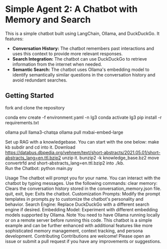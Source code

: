 # Simple Agent 2: A Chatbot with Memory and Search

This is a simple chatbot built using LangChain, Ollama, and DuckDuckGo. It features:

- **Conversation History:** The chatbot remembers past interactions and uses this context to provide more relevant responses.
- **Search Integration:** The chatbot can use DuckDuckGo to retrieve information from the internet when needed.
- **Semantic Search:** The chatbot uses Ollama's embedding model to identify semantically similar questions in the conversation history and avoid redundant searches.

## Getting Started

fork and clone the repository

conda env create -f environment.yaml -n lg3
conda activate lg3
pip install -r requirements.txt

ollama pull llama3-chatqa 
ollama pull mxbai-embed-large

Set up RAG with a knowledgebase.  You can start with the one below:
make kb subdir and cd into it.
Download https://databus.dbpedia.org/vehnem/text/short-abstracts/2021.05.01/short-abstracts_lang=en.ttl.bzip2
unzip it. bunzip2 -k knowledge_base.bz2
move convertrfd and short-abstracts_lang=en.ttl.bzip2 into ./kb.  
Run the Chatbot:
python main.py

Usage
The chatbot will prompt you for your name.
You can interact with the chatbot by typing messages.
Use the following commands:
clear memory: Clears the conversation history stored in the conversation_memory.json file.
quit, exit, bye: Exits the chatbot.
Customization
Prompts: Modify the prompt templates in prompts.py to customize the chatbot's personality and behavior.
Search Engine: Replace DuckDuckGo with a different search engine if desired.
Embedding Model: Experiment with different embedding models supported by Ollama.
Note
You need to have Ollama running locally or on a remote server before running this code.
This chatbot is a simple example and can be further enhanced with additional features like more sophisticated memory management, context tracking, and persona development.
Contributing
Contributions are welcome! Please open an issue or submit a pull request if you have any improvements or suggestions.

